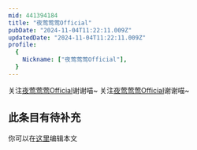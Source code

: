 ```yaml
---
mid: 441394184
title: "夜莺莺莺Official"
pubDate: "2024-11-04T11:22:11.009Z"
updatedDate: "2024-11-04T11:22:11.009Z"
profile:
  {
    Nickname: ["夜莺莺莺Official"],
  }
---
```


关注[夜莺莺莺Official](https://space.bilibili.com/441394184)谢谢喵~ 关注[夜莺莺莺Official](https://space.bilibili.com/441394184)谢谢喵~

## 此条目有待补充
你可以在[这里](https://github.com/Yuhanawa/VTuber.ICU-Content/edit/master/v/夜莺莺莺Official/index.md)编辑本文

